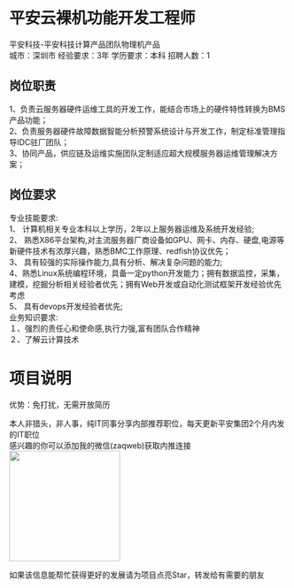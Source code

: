 # 平安云裸机功能开发工程师
平安科技-平安科技计算产品团队物理机产品  
城市：深圳市 经验要求：3年 学历要求：本科  招聘人数：1

## 岗位职责
1、负责云服务器硬件运维工具的开发工作，能结合市场上的硬件特性转换为BMS产品功能；   
2、负责服务器硬件故障数据智能分析预警系统设计与开发工作，制定标准管理指导IDC驻厂团队；   
3、协同产品，供应链及运维实施团队定制适应超大规模服务器运维管理解决方案；

## 岗位要求
专业技能要求:   
1、 计算机相关专业本科以上学历，2年以上服务器运维及系统开发经验;   
2、 熟悉X86平台架构,对主流服务器厂商设备如GPU、网卡、内存、硬盘,电源等新硬件技术有浓厚兴趣，熟悉BMC工作原理、redfish协议优先；   
3、 具有较强的实际操作能力,具有分析、解决复杂问题的能力;   
4、熟悉Linux系统编程环境，具备一定python开发能力；拥有数据监控，采集，建模，挖掘分析相关经验者优先；拥有Web开发或自动化测试框架开发经验优先考虑   
5、 具有devops开发经验者优先;   
业务知识要求:   
１、强烈的责任心和使命感,执行力强,富有团队合作精神   
２、了解云计算技术

# 项目说明

优势：免打扰，无需开放简历

本人非猎头，非人事，纯IT同事分享内部推荐职位，每天更新平安集团2个月内发的IT职位  
感兴趣的你可以添加我的微信(zaqweb)获取内推连接  
<img src="https://github.com/zaqweb/PA-IT-JOBS/blob/master/WechatICode.jpeg"  height="200" width="200">

如果该信息能帮忙获得更好的发展请为项目点亮Star，转发给有需要的朋友




